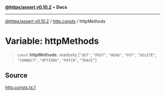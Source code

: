 [**@httpx/assert v0.10.2**](../../README.md) • **Docs**

***

[@httpx/assert v0.10.2](../../README.md) / [http.consts](../README.md) / httpMethods

# Variable: httpMethods

> `const` **httpMethods**: readonly [`"GET"`, `"POST"`, `"HEAD"`, `"PUT"`, `"DELETE"`, `"CONNECT"`, `"OPTIONS"`, `"PATCH"`, `"TRACE"`]

## Source

[http.consts.ts:1](https://github.com/belgattitude/httpx/blob/c2b4400d3e1e7ce81677911e5629c323b752b635/packages/assert/src/http.consts.ts#L1)
